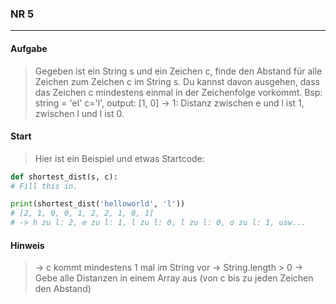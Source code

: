 ### NR 5

---

#### Aufgabe
> Gegeben ist ein String s und ein Zeichen c, finde den Abstand für alle Zeichen zum Zeichen c im String s. Du kannst davon ausgehen, dass das Zeichen c mindestens einmal in der Zeichenfolge vorkommt. Bsp: string = 'el' c='l', output: [1, 0] -> 1: Distanz zwischen e und l ist 1, zwischen l und l ist 0.

#### Start
> Hier ist ein Beispiel und etwas Startcode:

```py
def shortest_dist(s, c):
# Fill this in.

print(shortest_dist('helloworld', 'l'))
# [2, 1, 0, 0, 1, 2, 2, 1, 0, 1]
# -> h zu l: 2, e zu l: 1, l zu l: 0, l zu l: 0, o zu l: 1, usw...
```

#### Hinweis
> -> c kommt mindestens 1 mal im String vor
> -> String.length > 0
> -> Gebe alle Distanzen in einem Array aus (von c bis zu jeden Zeichen den Abstand)